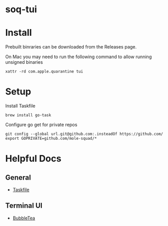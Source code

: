 # soq-tui

# Install
Prebuilt binraries can be downloaded from the Releases page.

On Mac you may need to run the following command to allow running unsigned binaries
```
xattr -rd com.apple.quarantine tui
```

# Setup

Install Taskfile
```
brew install go-task
```

Configure go get for private repos
```
git config --global url.git@github.com:.insteadOf https://github.com/
export GOPRIVATE=github.com/mole-squad/*
```

# Helpful Docs

## General
 - [Taskfile](https://taskfile.dev/)

## Terminal UI
 - [BubbleTea](https://github.com/charmbracelet/bubbletea)
